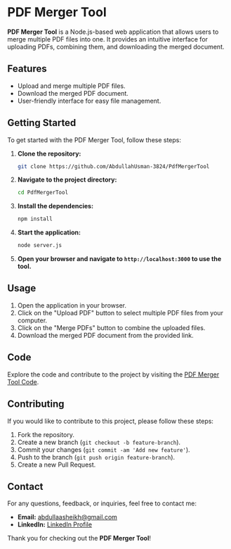 # PDF Merger Tool

**PDF Merger Tool** is a Node.js-based web application that allows users to merge multiple PDF files into one. It provides an intuitive interface for uploading PDFs, combining them, and downloading the merged document.

## Features

- Upload and merge multiple PDF files.
- Download the merged PDF document.
- User-friendly interface for easy file management.

## Getting Started

To get started with the PDF Merger Tool, follow these steps:

1. **Clone the repository:**

   ```bash
   git clone https://github.com/AbdullahUsman-3824/PdfMergerTool
   ```

2. **Navigate to the project directory:**

   ```bash
   cd PdfMergerTool
   ```

3. **Install the dependencies:**

   ```bash
   npm install
   ```

4. **Start the application:**

   ```bash
   node server.js
   ```

5. **Open your browser and navigate to `http://localhost:3000` to use the tool.**

## Usage

1. Open the application in your browser.
2. Click on the "Upload PDF" button to select multiple PDF files from your computer.
3. Click on the "Merge PDFs" button to combine the uploaded files.
4. Download the merged PDF document from the provided link.

## Code

Explore the code and contribute to the project by visiting the [PDF Merger Tool Code](https://github.com/YourUsername/YourPDFMergerRepo).

## Contributing

If you would like to contribute to this project, please follow these steps:

1. Fork the repository.
2. Create a new branch (`git checkout -b feature-branch`).
3. Commit your changes (`git commit -am 'Add new feature'`).
4. Push to the branch (`git push origin feature-branch`).
5. Create a new Pull Request.

## Contact

For any questions, feedback, or inquiries, feel free to contact me:

- **Email:** [abdullaasheikh@gmail.com](mailto:abdullaasheikh@gmail.com)
- **LinkedIn:** [LinkedIn Profile](https://www.linkedin.com/in/muhammad-abdullah-usman-db3084)

Thank you for checking out the **PDF Merger Tool**!
